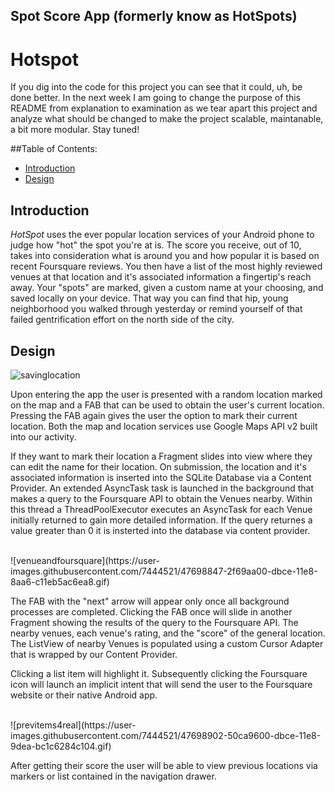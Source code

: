 ## Spot Score App (formerly know as HotSpots)

# Hotspot

If you dig into the code for this project you can see that it could, uh, be done better.  In the next week I am going to change the purpose of this README from explanation to examination as we tear apart this project and analyze what should be changed to make the project scalable, maintanable, a bit more modular.  Stay tuned!

##Table of Contents:
* [Introduction](#introduction)
* [Design](#design)

## <a name="introduction"></a>Introduction
<i>HotSpot</i> uses the ever popular location services of your Android phone to judge how "hot" the spot you're at is.
The score you receive, out of 10, takes into consideration what is around you and how popular it is based on recent Foursquare reviews.
You then have a list of the most highly reviewed venues at that location and it's associated information a fingertip's reach away.
Your "spots" are marked, given a custom name at your choosing, and saved locally on your device.
That way you can find that hip, young neighborhood you walked through yesterday or remind yourself of that failed gentrification effort
on the north side of the city.

## <a name="design"></a>Design

![savinglocation](https://user-images.githubusercontent.com/7444521/47698871-3f818980-dbce-11e8-970a-0032ff14a6b4.gif)

Upon entering the app the user is presented with a random location marked on the map and a FAB that can be used to obtain the user's current 
location.  Pressing the FAB again gives the user the option to mark their current location.  Both the map and location services use
Google Maps API v2 built into our activity.  

If they want to mark their location a Fragment slides into view where they can edit the 
name for their location.  On submission, the location and it's associated information is inserted into the SQLite Database via a Content Provider.
An extended AsyncTask task is launched in the background that makes a query to the Foursquare API to obtain the Venues nearby.  Within this
thread a ThreadPoolExecutor executes an AsyncTask for each Venue initially returned to gain more detailed information.  If the query returnes
a value greater than 0 it is insterted into the database via content provider.

<br>
![venueandfoursquare](https://user-images.githubusercontent.com/7444521/47698847-2f69aa00-dbce-11e8-8aa6-c11eb5ac6ea8.gif)

The FAB with the "next" arrow will appear only once all background processes are completed.  Clicking the FAB once will slide in another
Fragment showing the results of the query to the Foursquare API.  The nearby venues, each venue's rating, and the "score" of the general 
location.  The ListView of nearby Venues is populated using a custom Cursor Adapter that is wrapped by our Content Provider.  

Clicking a list item will highlight it.  Subsequently clicking the Foursquare icon will launch an implicit intent that will send the user 
to the Foursquare website or their native Android app.

<br>
![previtems4real](https://user-images.githubusercontent.com/7444521/47698902-50ca9600-dbce-11e8-9dea-bc1c6284c104.gif)

After getting their score the user will be able to view previous locations via markers or list contained in the navigation drawer.

